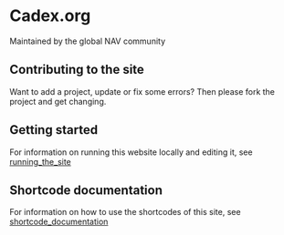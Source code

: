 # Cadex.org

Maintained by the global NAV community

## Contributing to the site

Want to add a project, update or fix some errors? Then please fork the project and get changing.

## Getting started

For information on running this website locally and editing it, see [running_the_site](running_the_site.md)


## Shortcode documentation

For information on how to use the shortcodes of this site, see [shortcode_documentation](shortcode_documentation.md)
